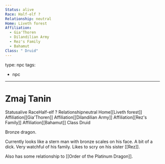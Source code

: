 ```yaml
---
Status: alive
Race: Half-elf ?
Relationship: neutral
Home: Liveth forest
Affiliation:
  - Gia'Thoren
  - Dilandilian Army
  - Rez's Family
  - Bahamut
Class: " Druid"
---
```

type: npc
tags: 
- npc
---

# Zmaj Tanin
<span class="dataview inline-field"><span class="inline-field-key">Status</span><span class="inline-field-value">alive</span></span>
<span class="dataview inline-field"><span class="inline-field-key">Race</span><span class="inline-field-value">Half-elf ?</span></span>
<span class="dataview inline-field"><span class="inline-field-key">Relationship</span><span class="inline-field-value">neutral</span></span>
<span class="dataview inline-field"><span class="inline-field-key">Home</span><span class="inline-field-value">[[Liveth forest]]</span></span>
<span class="dataview inline-field"><span class="inline-field-key">Affiliation</span><span class="inline-field-value">[[Gia'Thoren]]</span></span>
<span class="dataview inline-field"><span class="inline-field-key">Affiliation</span><span class="inline-field-value">[[Dilandilian Army]]</span></span>
<span class="dataview inline-field"><span class="inline-field-key">Affiliation</span><span class="inline-field-value">[[Rez's Family]]</span></span>
<span class="dataview inline-field"><span class="inline-field-key">Affiliation</span><span class="inline-field-value">[[Bahamut]]</span></span>
<span class="dataview inline-field"><span class="inline-field-key">Class</span><span class="inline-field-value"> Druid</span></span>

Bronze dragon. 

Currently looks like a stern man with bronze scales on his face. A bit of a dick. Very watchful of his family. Likes to scry on his sister [[Rez]]. 

Also has some relationship to [[Order of the Platinum Dragon]]. 